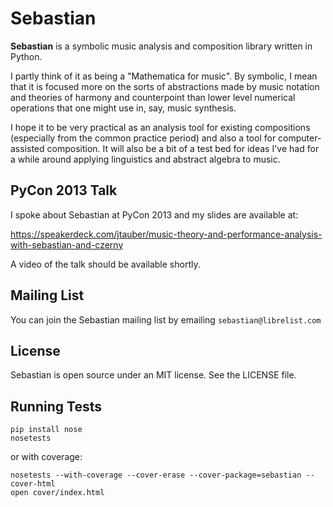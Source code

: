 # Sebastian

**Sebastian** is a symbolic music analysis and composition library written in
Python.

I partly think of it as being a "Mathematica for music". By symbolic, I mean
that it is focused more on the sorts of abstractions made by music notation
and theories of harmony and counterpoint than lower level numerical
operations that one might use in, say, music synthesis.

I hope it to be very practical as an analysis tool for existing compositions
(especially from the common practice period) and also a tool for
computer-assisted composition. It will also be a bit of a test bed for ideas
I've had for a while around applying linguistics and abstract algebra to
music.

## PyCon 2013 Talk

I spoke about Sebastian at PyCon 2013 and my slides are available at:

<https://speakerdeck.com/jtauber/music-theory-and-performance-analysis-with-sebastian-and-czerny>

A video of the talk should be available shortly.

## Mailing List

You can join the Sebastian mailing list by emailing `sebastian@librelist.com`

## License

Sebastian is open source under an MIT license. See the LICENSE file.

## Running Tests

    pip install nose
    nosetests

or with coverage:

    nosetests --with-coverage --cover-erase --cover-package=sebastian --cover-html
    open cover/index.html
